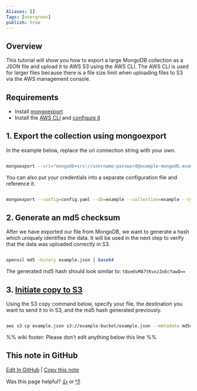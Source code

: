 ```yaml
---
Aliases: []
Tags: [evergreen]
publish: true
---
```


## Overview

This tutorial will show you how to export a large MongoDB collection as a JSON file and upload it to AWS S3 using the AWS CLI. The AWS CLI is used for larger files because there is a file size limit when uploading files to S3 via the AWS management console.

## Requirements

- Install [mongoexport](https://docs.mongodb.com/database-tools/mongoexport/)
- Install the [AWS CLI](https://docs.aws.amazon.com/cli/latest/userguide/getting-started-install.html) and [configure it](https://docs.aws.amazon.com/cli/latest/userguide/getting-started-install.html)

## 1. Export the collection using mongoexport

In the example below, replace the uri connection string with your own.

```bash

mongoexport --uri="mongodb+srv://username:password@example-mongodb.example.mongodb.net/" --db=example --collection=example --out=example.json

```

You can also put your credentials into a separate configuration file and reference it.

```bash

mongoexport --config=config.yaml --db=example --collection=example --type=json --out=example.json

```

## 2. Generate an md5 checksum

After we have exported our file from MongoDB, we want to generate a hash which uniquely identifies the data. It will be used in the next step to verify that the data was uploaded correctly in S3.

```bash

openssl md5 -binary example.json | base64

```

The generated md5 hash should look similar to: `t8oeOvMA7tKvxzZoEcYawQ==`

## 3. [Initiate copy to S3](https://aws.amazon.com/premiumsupport/knowledge-center/s3-multipart-upload-cli/)

Using the S3 copy command below, specify your file, the destination you want to send it to in S3, and the md5 hash generated previously.

```bash

aws s3 cp example.json s3://example-bucket/example.json --metadata md5="example"

```

%% wiki footer: Please don't edit anything below this line %%

## This note in GitHub

<span class="git-footer">[Edit In GitHub](https://github.dev/data-engineering-community/data-engineering-wiki/blob/main/Tutorials/How%20to%20export%20a%20large%20MongoDB%20collection%20and%20upload%20it%20to%20AWS%20S3%20with%20the%20AWS%20CLI.md "git-hub-edit-note") | [Copy this note](https://raw.githubusercontent.com/data-engineering-community/data-engineering-wiki/main/Tutorials/How%20to%20export%20a%20large%20MongoDB%20collection%20and%20upload%20it%20to%20AWS%20S3%20with%20the%20AWS%20CLI.md "git-hub-copy-note")</span>

<span class="git-footer">Was this page helpful?
[👍](https://tally.so/r/3jZ8D4?rating=Yes&url=https://dataengineering.wiki/Tutorials/How+to+export+a+large+MongoDB+collection+and+upload+it+to+AWS+S3+with+the+AWS+CLI) or [👎](https://tally.so/r/3jZ8D4?rating=No&url=https://dataengineering.wiki/Tutorials/How+to+export+a+large+MongoDB+collection+and+upload+it+to+AWS+S3+with+the+AWS+CLI)</span>
